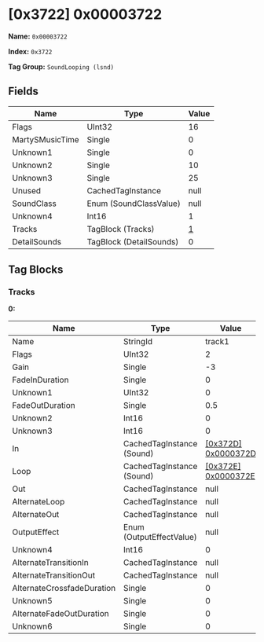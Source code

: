 # [0x3722] 0x00003722

**Name:** ```0x00003722```

**Index:** ```0x3722```

**Tag Group:** ```SoundLooping (lsnd)```

## Fields

Name	| Type	| Value
---	|---	|---	|
Flags	|UInt32	|16
MartySMusicTime	|Single	|0
Unknown1	|Single	|0
Unknown2	|Single	|10
Unknown3	|Single	|25
Unused	|CachedTagInstance	|null
SoundClass	|Enum (SoundClassValue)	|null
Unknown4	|Int16	|1
Tracks	|TagBlock (Tracks)	|[1](#tracks)
DetailSounds	|TagBlock (DetailSounds)	|0


## Tag Blocks

### Tracks

**0:**

Name	| Type	| Value
---	|---	|---	|
Name	|StringId	|track1
Flags	|UInt32	|2
Gain	|Single	|-3
FadeInDuration	|Single	|0
Unknown1	|UInt32	|0
FadeOutDuration	|Single	|0.5
Unknown2	|Int16	|0
Unknown3	|Int16	|0
In	|CachedTagInstance (Sound)	|[[0x372D] 0x0000372D](../Sound/372D.md)
Loop	|CachedTagInstance (Sound)	|[[0x372E] 0x0000372E](../Sound/372E.md)
Out	|CachedTagInstance	|null
AlternateLoop	|CachedTagInstance	|null
AlternateOut	|CachedTagInstance	|null
OutputEffect	|Enum (OutputEffectValue)	|null
Unknown4	|Int16	|0
AlternateTransitionIn	|CachedTagInstance	|null
AlternateTransitionOut	|CachedTagInstance	|null
AlternateCrossfadeDuration	|Single	|0
Unknown5	|Single	|0
AlternateFadeOutDuration	|Single	|0
Unknown6	|Single	|0


